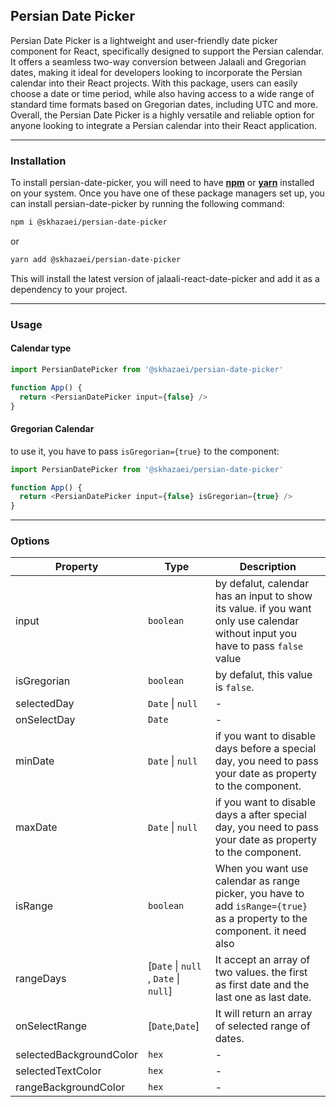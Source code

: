 ## Persian Date Picker

Persian Date Picker is a lightweight and user-friendly date picker component for React, specifically designed to support the Persian calendar. It offers a seamless two-way conversion between Jalaali and Gregorian dates, making it ideal for developers looking to incorporate the Persian calendar into their React projects. With this package, users can easily choose a date or time period, while also having access to a wide range of standard time formats based on Gregorian dates, including UTC and more. Overall, the Persian Date Picker is a highly versatile and reliable option for anyone looking to integrate a Persian calendar into their React application.

---

### Installation

To install persian-date-picker, you will need to have [**npm**](https://npmjs.com/) or [**yarn**](https://yarnpkg.com/) installed on your system. Once you have one of these package managers set up, you can install persian-date-picker by running the following command:

```bash
npm i @skhazaei/persian-date-picker
```

or

```bash
yarn add @skhazaei/persian-date-picker
```

This will install the latest version of jalaali-react-date-picker and add it as a dependency to your project.

---

### Usage

#### Calendar type

```typescript
import PersianDatePicker from '@skhazaei/persian-date-picker'

function App() {
  return <PersianDatePicker input={false} />
}
```

#### Gregorian Calendar

to use it, you have to pass `isGregorian={true}` to the component:

```typescript
import PersianDatePicker from '@skhazaei/persian-date-picker'

function App() {
  return <PersianDatePicker input={false} isGregorian={true} />
}
```

---

### Options

| Property      | Type                                                     | Description |
| --------------| -------------------------------------------------------- | --------------------------------------------------------------------------------------- |
| input         | `boolean`                                                | by defalut, calendar has an input to show its value. if you want only use calendar without input you have to pass `false` value |
| isGregorian   | `boolean`                                                | by defalut, this value is `false`. |
| selectedDay   | `Date` \| `null`                                | \- |
| onSelectDay   | `Date`                                                   | \- |
| minDate       | `Date` \| `null`                                | if you want to disable days before a special day, you need to pass your date as property to the component. |
| maxDate       | `Date` \| `null`                                | if you want to disable days a after special day, you need to pass your date as property to the component. |
| isRange       | `boolean`                                                | When you want use calendar as range picker, you have to add `isRange={true}` as a property to the component. it need also  |
| rangeDays     | [`Date` \| `null` , `Date` \| `null`]  | It accept an array of two values. the first as first date and the last one as last date. |
| onSelectRange | [`Date`,`Date`]                                        | It will return an array of selected range of dates. |
| selectedBackgroundColor | `hex`                                       | \- |
| selectedTextColor | `hex`                                       | \- |
| rangeBackgroundColor | `hex`                                       | \- |
